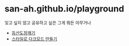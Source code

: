 # san-ah.github.io/playground

잊고 싶지 않고 공유하고 싶은 그게 뭐든 아무거나

- [등산도장깨기](https://san-ah.github.io/playground/mountain/)
- [스타일로 다크모드 만들기](https://san-ah.github.io/playground/darkmode/)
